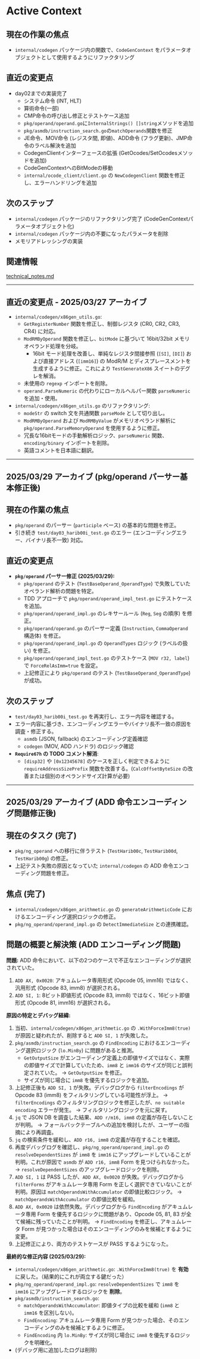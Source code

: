 # Active Context

## 現在の作業の焦点
- `internal/codegen` パッケージ内の関数で、`CodeGenContext` をパラメータオブジェクトとして使用するようにリファクタリング

## 直近の変更点
- day02までの実装完了
  - システム命令 (INT, HLT)
  - 算術命令(一部)
  - CMP命令の呼び出し修正とテストケース追加
  - `pkg/operand/operand.go`に`InternalStrings() []string`メソッドを追加
  - `pkg/asmdb/instruction_search.go`の`matchOperands`関数を修正
  - JE命令、MOV命令 (レジスタ間, 即値)、ADD命令 (フラグ更新)、JMP命令のラベル解決を追加
  - CodegenClientインターフェースの拡張 (GetOcodes/SetOcodesメソッドを追加)
  - CodeGenContextへのBitModeの移動
  - `internal/ocode_client/client.go` の `NewCodegenClient` 関数を修正し、エラーハンドリングを追加

## 次のステップ
- `internal/codegen` パッケージのリファクタリング完了 (CodeGenContextパラメータオブジェクト化)
- `internal/codegen` パッケージ内の不要になったパラメータを削除
- メモリアドレッシングの実装

## 関連情報
[technical_notes.md](../details/technical_notes.md)

---
## 直近の変更点 - 2025/03/27 アーカイブ
- `internal/codegen/x86gen_utils.go`:
    - `GetRegisterNumber` 関数を修正し、制御レジスタ (CR0, CR2, CR3, CR4) に対応。
    - `ModRMByOperand` 関数を修正し、`bitMode` に基づいて 16bit/32bit メモリオペランド処理を分岐。
        - 16bit モード処理を改善し、単純なレジスタ間接参照 (`[SI]`, `[DI]`) および直接アドレス (`[imm16]`) の ModR/M とディスプレースメントを生成するように修正。これにより `TestGenerateX86` スイートのデグレを解消。
    - 未使用の `regexp` インポートを削除。
    - `operand.ParseNumeric` の代わりにローカルヘルパー関数 `parseNumeric` を追加・使用。
- `internal/codegen/x86gen_utils.go` のリファクタリング:
    - `modeStr` の switch 文を共通関数 `parseMode` として切り出し。
    - `ModRMByOperand` および `ModRMByValue` がメモリオペランド解析に `pkg/operand.ParseMemoryOperand` を使用するように修正。
    - 冗長な16bitモードの手動解析ロジック、`parseNumeric` 関数、`encoding/binary` インポートを削除。
    - 英語コメントを日本語に翻訳。

---
## 2025/03/29 アーカイブ (pkg/operand パーサー基本修正後)

## 現在の作業の焦点
- `pkg/operand` のパーサー (`participle` ベース) の基本的な問題を修正。
- 引き続き `test/day03_harib00i_test.go` のエラー (エンコーディングエラー、バイナリ長不一致) 対応。

## 直近の変更点
- **`pkg/operand` パーサー修正 (2025/03/29):**
    - `pkg/operand` のテスト (`TestBaseOperand_OperandType`) で失敗していたオペランド解析の問題を特定。
    - TDD アプローチで `pkg/operand/operand_impl_test.go` にテストケースを追加。
    - `pkg/operand/operand_impl.go` のレキサールール (`Reg`, `Seg` の順序) を修正。
    - `pkg/operand/operand.go` のパーサー定義 (`Instruction`, `CommaOperand` 構造体) を修正。
    - `pkg/operand/operand_impl.go` の `OperandTypes` ロジック (ラベルの扱い) を修正。
    - `pkg/operand/operand_impl_test.go` のテストケース (`MOV r32, label`) で `ForceRelAsImm=true` を設定。
    - 上記修正により `pkg/operand` のテスト (`TestBaseOperand_OperandType`) が成功。

## 次のステップ
- `test/day03_harib00i_test.go` を再実行し、エラー内容を確認する。
- エラー内容に基づき、エンコーディングエラーやバイナリ長不一致の原因を調査・修正する。
    - `asmdb` (JSON, fallback) のエンコーディング定義確認
    - `codegen` (MOV, ADD ハンドラ) のロジック確認
- **`Require67h` の TODO コメント解消**:
    - `[disp32]` や `[0x12345678]` のケースを正しく判定できるように `requireAddressSizePrefix` 関数を改善する。(`CalcOffsetByteSize` の改善または個別のオペランドサイズ計算が必要)

---
## 2025/03/29 アーカイブ (ADD 命令エンコーディング問題修正後)

## 現在のタスク (完了)

- `pkg/ng_operand` への移行に伴うテスト (`TestHarib00c`, `TestHarib00d`, `TestHarib00g`) の修正。
- 上記テスト失敗の原因となっていた `internal/codegen` の ADD 命令エンコーディング問題を修正。

## 焦点 (完了)

- `internal/codegen/x86gen_arithmetic.go` の `generateArithmeticCode` におけるエンコーディング選択ロジックの修正。
- `pkg/ng_operand/operand_impl.go` の `DetectImmediateSize` との連携確認。

## 問題の概要と解決策 (ADD エンコーディング問題)

**問題:**
ADD 命令において、以下の2つのケースで不正なエンコーディングが選択されていた。
1.  `ADD AX, 0x0020`: アキュムレータ専用形式 (Opcode 05, imm16) ではなく、汎用形式 (Opcode 83, imm8) が選択される。
2.  `ADD SI, 1`: 8ビット即値形式 (Opcode 83, imm8) ではなく、16ビット即値形式 (Opcode 81, imm16) が選択される。

**原因の特定とデバッグ経緯:**

1.  当初、`internal/codegen/x86gen_arithmetic.go` の `.WithForceImm8(true)` が原因と疑われたが、削除すると `ADD SI, 1` が失敗した。
2.  `pkg/asmdb/instruction_search.go` の `FindEncoding` におけるエンコーディング選択ロジック (`lo.MinBy`) に問題があると推測。
    -   `GetOutputSize` がエンコーディング定義上の即値サイズではなく、実際の即値サイズで計算していたため、`imm8` と `imm16` のサイズが同じと誤判定されていた。 -> `GetOutputSize` を修正。
    -   サイズが同じ場合に `imm8` を優先するロジックを追加。
3.  上記修正後も `ADD SI, 1` が失敗。デバッグログから `filterEncodings` が Opcode 83 (imm8) をフィルタリングしている可能性が浮上。 -> `filterEncodings` のフィルタリングロジックを修正したが、`no suitable encoding` エラーが発生。 -> フィルタリングロジックを元に戻す。
4.  `jq` で JSON DB を調査した結果、`ADD r/m16, imm8` の定義が存在しないことが判明。 -> フォールバックテーブルへの追加を検討したが、ユーザーの指摘により再調査。
5.  `jq` の検索条件を緩和し、`ADD r16, imm8` の定義が存在することを確認。
6.  再度デバッグログを確認し、`pkg/ng_operand/operand_impl.go` の `resolveDependentSizes` が `imm8` を `imm16` にアップグレードしていることが判明。これが原因で `asmdb` が `ADD r16, imm8` Form を見つけられなかった。 -> `resolveDependentSizes` のアップグレードロジックを削除。
7.  `ADD SI, 1` は PASS したが、`ADD AX, 0x0020` が失敗。デバッグログから `filterForms` がアキュムレータ専用 Form を正しく選択できていないことが判明。原因は `matchOperandsWithAccumulator` の即値比較ロジック。 -> `matchOperandsWithAccumulator` の即値比較を緩和。
8.  `ADD AX, 0x0020` は依然失敗。デバッグログから `FindEncoding` がアキュムレータ専用 Form を優先するロジックに問題があり、Opcode 05, 81, 83 が全て候補に残っていたことが判明。 -> `FindEncoding` を修正し、アキュムレータ Form が見つかった場合はそのエンコーディングのみを候補とするように変更。
9.  上記修正により、両方のテストケースが PASS するようになった。

**最終的な修正内容 (2025/03/29):**

-   `internal/codegen/x86gen_arithmetic.go`: `.WithForceImm8(true)` を **有効** に戻した。（結果的にこれが両立する鍵だった）
-   `pkg/ng_operand/operand_impl.go`: `resolveDependentSizes` で `imm8` を `imm16` にアップグレードするロジックを **削除**。
-   `pkg/asmdb/instruction_search.go`:
    -   `matchOperandsWithAccumulator`: 即値タイプの比較を緩和 (`imm8` と `imm16` を区別しない)。
    -   `FindEncoding`: アキュムレータ専用 Form が見つかった場合、そのエンコーディングのみを候補とするように修正。
    -   `FindEncoding` 内 `lo.MinBy`: サイズが同じ場合に `imm8` を優先するロジックを明確化。
-   (デバッグ用に追加したログは削除)
